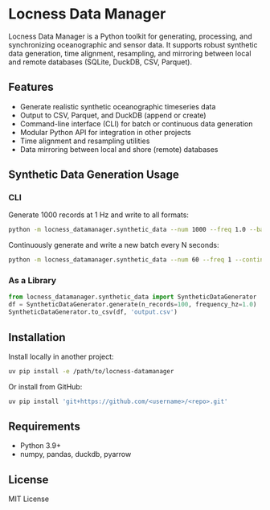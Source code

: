 # Locness Data Manager

Locness Data Manager is a Python toolkit for generating, processing, and synchronizing oceanographic and sensor data. It supports robust synthetic data generation, time alignment, resampling, and mirroring between local and remote databases (SQLite, DuckDB, CSV, Parquet).

## Features

- Generate realistic synthetic oceanographic timeseries data
- Output to CSV, Parquet, and DuckDB (append or create)
- Command-line interface (CLI) for batch or continuous data generation
- Modular Python API for integration in other projects
- Time alignment and resampling utilities
- Data mirroring between local and shore (remote) databases

## Synthetic Data Generation Usage

### CLI

Generate 1000 records at 1 Hz and write to all formats:

```sh
python -m locness_datamanager.synthetic_data --num 1000 --freq 1.0 --basename mydata --path ./output
```

Continuously generate and write a new batch every N seconds:

```sh
python -m locness_datamanager.synthetic_data --num 60 --freq 1 --continuous
```

### As a Library

```python
from locness_datamanager.synthetic_data import SyntheticDataGenerator
df = SyntheticDataGenerator.generate(n_records=100, frequency_hz=1.0)
SyntheticDataGenerator.to_csv(df, 'output.csv')
```

## Installation

Install locally in another project:

```sh
uv pip install -e /path/to/locness-datamanager
```

Or install from GitHub:

```sh
uv pip install 'git+https://github.com/<username>/<repo>.git'
```

## Requirements

- Python 3.9+
- numpy, pandas, duckdb, pyarrow

## License

MIT License